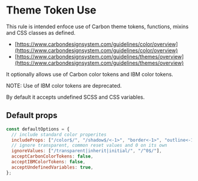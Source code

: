 # Theme Token Use

This rule is intended enfoce use of Carbon theme tokens, functions, mixins and CSS classes as defined.

- [https://www.carbondesignsystem.com/guidelines/color/overview](https://www.carbondesignsystem.com/guidelines/color/overview)
- [https://www.carbondesignsystem.com/guidelines/themes/overview](https://www.carbondesignsystem.com/guidelines/themes/overview)

It optionally allows use of Carbon color tokens and IBM color tokens.

NOTE: Use of IBM color tokens are deprecated.

By default it accepts undefined SCSS and CSS variables.

## Default props

```js
const defaultOptions = {
  // include standard color properites
  includeProps: ["/color$/", "/shadow$/<-1>", "border<-1>", "outline<-1>"],
  // ignore transparent, common reset values and 0 on its own
  ignoreValues: ["/transparent|inherit|initial/", "/^0$/"],
  acceptCarbonColorTokens: false,
  acceptIBMColorTokens: false,
  acceptUndefinedVariables: true,
};
```
